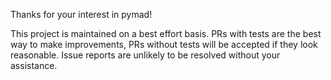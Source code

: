Thanks for your interest in pymad!

This project is maintained on a best effort basis.  PRs with tests are the best way to make improvements, PRs without tests will be accepted if they look reasonable.  Issue reports are unlikely to be resolved without your assistance.

